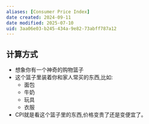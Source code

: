 ```yaml
---
aliases: [Consumer Price Index]
date created: 2024-09-11
date modified: 2025-07-10
uid: 3aa06e03-b245-434a-9e82-73abff787a12
---
```

## 计算方式

- 想象你有一个神奇的购物篮子
- 这个篮子里装着你和家人常买的东西,比如:
    - 面包
    - 牛奶
    - 玩具
    - 衣服
- CPI就是看这个篮子里的东西,价格变贵了还是变便宜了。
